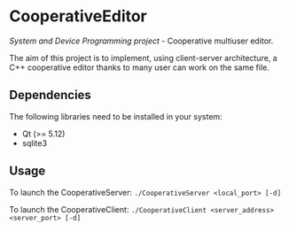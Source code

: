 # CooperativeEditor

*System and Device Programming project* - Cooperative multiuser editor.

The aim of this project is to implement, using client-server architecture, a C++ cooperative editor thanks to many user can work on the same file.

## Dependencies

The following libraries need to be installed in your system:

* Qt (>= 5.12)
* sqlite3

## Usage

To launch the CooperativeServer: `./CooperativeServer <local_port> [-d]`

To launch the CooperativeClient: `./CooperativeClient <server_address> <server_port> [-d]`

